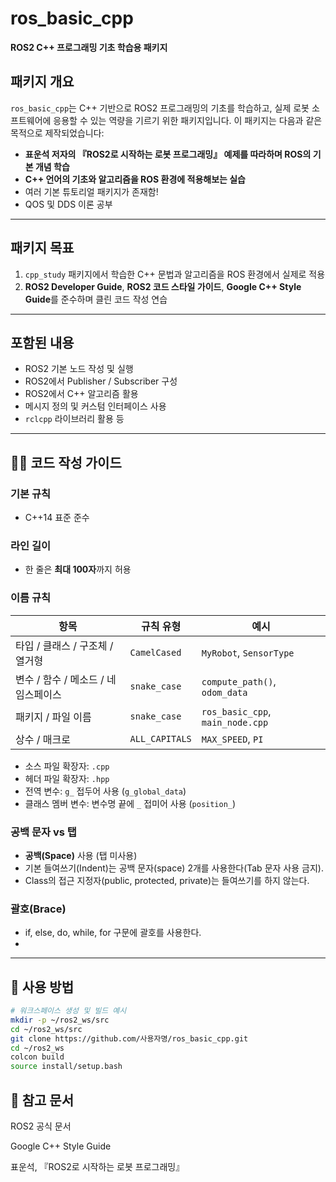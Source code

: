 # ros_basic_cpp

**ROS2 C++ 프로그래밍 기초 학습용 패키지**

## 패키지 개요

`ros_basic_cpp`는 C++ 기반으로 ROS2 프로그래밍의 기초를 학습하고, 실제 로봇 소프트웨어에 응용할 수 있는 역량을 기르기 위한 패키지입니다. 이 패키지는 다음과 같은 목적으로 제작되었습니다:

- **표운석 저자의 『ROS2로 시작하는 로봇 프로그래밍』 예제를 따라하며 ROS의 기본 개념 학습**
- **C++ 언어의 기초와 알고리즘을 ROS 환경에 적용해보는 실습**
- 여러 기본 튜토리얼 패키지가 존재함!
- QOS 및 DDS 이론 공부

---

## 패키지 목표

1. `cpp_study` 패키지에서 학습한 C++ 문법과 알고리즘을 ROS 환경에서 실제로 적용
2. **ROS2 Developer Guide**, **ROS2 코드 스타일 가이드**, **Google C++ Style Guide**를 준수하며 클린 코드 작성 연습

---

## 포함된 내용

- ROS2 기본 노드 작성 및 실행
- ROS2에서 Publisher / Subscriber 구성
- ROS2에서 C++ 알고리즘 활용
- 메시지 정의 및 커스텀 인터페이스 사용
- `rclcpp` 라이브러리 활용 등

---

## 🧑‍💻 코드 작성 가이드

### 기본 규칙

- C++14 표준 준수

### 라인 길이

- 한 줄은 **최대 100자**까지 허용

### 이름 규칙

| 항목                       | 규칙 유형        | 예시                             |
|----------------------------|------------------|----------------------------------|
| 타입 / 클래스 / 구조체 / 열거형 | `CamelCased`     | `MyRobot`, `SensorType`          |
| 변수 / 함수 / 메소드 / 네임스페이스 | `snake_case`     | `compute_path()`, `odom_data`    |
| 패키지 / 파일 이름           | `snake_case`     | `ros_basic_cpp`, `main_node.cpp` |
| 상수 / 매크로               | `ALL_CAPITALS`   | `MAX_SPEED`, `PI`                |

- 소스 파일 확장자: `.cpp`
- 헤더 파일 확장자: `.hpp`
- 전역 변수: `g_` 접두어 사용 (`g_global_data`)
- 클래스 멤버 변수: 변수명 끝에 `_` 접미어 사용 (`position_`)

### 공백 문자 vs 탭

- **공백(Space)** 사용 (탭 미사용)
- 기본 들여쓰기(Indent)는 공백 문자(space) 2개를 사용한다(Tab 문자 사용 금지).
- Class의 접근 지정자(public, protected, private)는 들여쓰기를 하지 않는다.

### 괄호(Brace)
- if, else, do, while, for 구문에 괄호를 사용한다.
- 
---

## 🚀 사용 방법

```bash
# 워크스페이스 생성 및 빌드 예시
mkdir -p ~/ros2_ws/src
cd ~/ros2_ws/src
git clone https://github.com/사용자명/ros_basic_cpp.git
cd ~/ros2_ws
colcon build
source install/setup.bash
```

## 📝 참고 문서
ROS2 공식 문서

Google C++ Style Guide

표운석, 『ROS2로 시작하는 로봇 프로그래밍』
